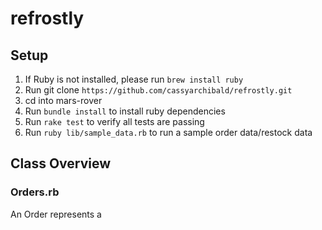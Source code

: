 # refrostly
## Setup

1.  If Ruby is not installed, please run `brew install ruby`
2.  Run git clone `https://github.com/cassyarchibald/refrostly.git`
3.  cd into mars-rover
4.  Run `bundle install` to install ruby dependencies
5.  Run `rake test` to verify all tests are passing
6.  Run `ruby lib/sample_data.rb` to run a sample order data/restock data 

## Class Overview

### Orders.rb

An Order represents a 
